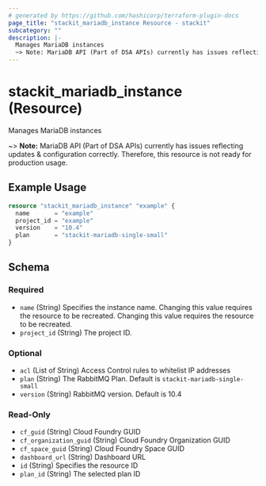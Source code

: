 ```yaml
---
# generated by https://github.com/hashicorp/terraform-plugin-docs
page_title: "stackit_mariadb_instance Resource - stackit"
subcategory: ""
description: |-
  Manages MariaDB instances
  ~> Note: MariaDB API (Part of DSA APIs) currently has issues reflecting updates & configuration correctly. Therefore, this resource is not ready for production usage.
---
```


# stackit_mariadb_instance (Resource)

Manages MariaDB instances

~> **Note:** MariaDB API (Part of DSA APIs) currently has issues reflecting updates & configuration correctly. Therefore, this resource is not ready for production usage.

## Example Usage

```terraform
resource "stackit_mariadb_instance" "example" {
  name       = "example"
  project_id = "example"
  version    = "10.4"
  plan       = "stackit-mariadb-single-small"
}
```

<!-- schema generated by tfplugindocs -->
## Schema

### Required

- `name` (String) Specifies the instance name. Changing this value requires the resource to be recreated. Changing this value requires the resource to be recreated.
- `project_id` (String) The project ID.

### Optional

- `acl` (List of String) Access Control rules to whitelist IP addresses
- `plan` (String) The RabbitMQ Plan. Default is `stackit-mariadb-single-small`
- `version` (String) RabbitMQ version. Default is 10.4

### Read-Only

- `cf_guid` (String) Cloud Foundry GUID
- `cf_organization_guid` (String) Cloud Foundry Organization GUID
- `cf_space_guid` (String) Cloud Foundry Space GUID
- `dashboard_url` (String) Dashboard URL
- `id` (String) Specifies the resource ID
- `plan_id` (String) The selected plan ID


